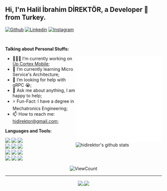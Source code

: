 <!-- Your title -->
## Hi, I'm Halil İbrahim DİREKTÖR, a Developer 🚀 from Turkey.

<!-- Your badges
You can use the website to generate badges: https://shields.io/
-->

[![Github](https://img.shields.io/badge/-Github-000?style=flat&logo=Github&logoColor=white)](https://github.com/hidirektor)
[![Linkedin](https://img.shields.io/badge/-LinkedIn-blue?style=flat&logo=Linkedin&logoColor=white)](https://www.linkedin.com/in/hidirektor/)
[![Instagram](https://img.shields.io/badge/-Instagram-c13584?style=flat&labelColor=c13584&logo=instagram&logoColor=white)](https://www.instagram.com/hidirektor/)

&nbsp;

<!-- Talking about you -->
**Talking about Personal Stuffs:**

<!-- Any image aligned to the right. Beware the width -->
<img width="55%" align="right" alt="Github" src="https://raw.githubusercontent.com/hidirektor/hidirektor/main/assets/hello.gif" />

- 👨🏽‍💻 I’m currently working on [Up Cortex Mobile](https://github.com/hidirektor/upcortex-mobile-android);
- 🌱 I’m currently learning Micro Service's Architecture;
- 🤔 I’m looking for help with gRPC 😭;
- 💬 Ask me about anything, I am happy to help;
- ⚡️ Fun-Fact: I have a degree in Mechatronics Engineering;
- 📫 How to reach me: hidirektor@gmail.com;

**Languages and Tools:**

<p>
  <a href="https://github.com/onimur/handle-path-oz">
    <img width="55%" align="right" alt="hidirektor's github stats" src="https://github-readme-stats.vercel.app/api?username=hidirektor&show_icons=true&hide_border=true" />
  </a>

  <!-- Your languages and tools. Be careful with the alignment. 
  You can use this sites to get logos: https://www.vectorlogo.zone or https://simpleicons.org/
  -->
<code><img width="10%" src="https://www.vectorlogo.zone/logos/java/java-ar21.svg"></code>
<code><img width="10%" src="https://www.vectorlogo.zone/logos/kotlinlang/kotlinlang-ar21.svg"></code>
<code><img width="10%" src="https://www.vectorlogo.zone/logos/android/android-ar21.svg"></code>
<br />
<code><img width="10%" src="https://www.vectorlogo.zone/logos/gradle/gradle-ar21.svg"></code>
<code><img width="10%" src="https://www.vectorlogo.zone/logos/circleci/circleci-ar21.svg"></code>
<code><img width="10%" src="https://www.vectorlogo.zone/logos/json/json-ar21.svg"></code>
<br />
<code><img width="10%" src="https://www.vectorlogo.zone/logos/mysql/mysql-ar21.svg"></code>
<code><img width="10%" src="https://www.vectorlogo.zone/logos/sqlite/sqlite-ar21.svg"></code>
<code><img width="10%" src="https://www.vectorlogo.zone/logos/firebase/firebase-ar21.svg"></code>
<br />
<code><img width="10%" src="https://www.vectorlogo.zone/logos/git-scm/git-scm-ar21.svg"></code>
<code><img width="10%" src="https://www.vectorlogo.zone/logos/yaml/yaml-ar21.svg"></code>
<code><img width="10%" src="https://www.vectorlogo.zone/logos/gnu_bash/gnu_bash-ar21.svg"></code>
</p>

<!-- Your hits or visitors
site: http://hits.dwyl.com or https://visitor-badge.glitch.me
Both apis are in trouble due to the number of requests, if you know any other to register visitors, great
-->
<p align="center">
  <img alt="ViewCount" src="https://views.whatilearened.today/views/github/hidirektor/hidirektor.svg" />
</p>

<!--
## Support me
 Your support, if you have it 
I created these assets, feel free to use them.
-->

<!--
<p align="center">
  <a href="https://www.patreon.com/onimur" target="_blank">
    <img width="18%" alt="Check my Patreon" src="https://raw.githubusercontent.com/onimur/.github/master/.resources/support-patreon.png"/>
  </a>
  <a href="https://www.paypal.com/cgi-bin/webscr?cmd=_donations&business=YUTBBKXR2XCPJ" target="_blank">
      <img width="18%" alt="Donate with Paypal" src="https://raw.githubusercontent.com/onimur/.github/master/.resources/support-paypal.png"/>
  </a>
  <a href="https://www.buymeacoffee.com/onimur" target="_blank">
      <img width="18%" alt="Buy me a coffee" src="https://raw.githubusercontent.com/onimur/.github/master/.resources/support-buy-coffee.png"/>
  </a>
</p>
-->

---

<p align="center">
  <a href="https://github.com/hidirektor/upcortex-mobile-android">
    <img align="center" src="https://github-readme-stats.vercel.app/api/pin/?username=hidirektor&repo=upcortex-mobile-android" />
  </a>
  <a href="https://github.com/onimur/circleci-github-changelog-generator">
    <img align="center" src="https://github-readme-stats.vercel.app/api/pin/?username=hidirektor&repo=upcortex-mobile-ios" />
  </a>
</p>
